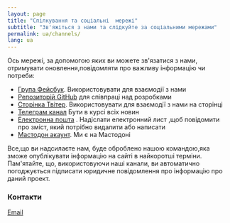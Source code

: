 ```yaml
---
layout: page
title: "Спілкування та соціальні  мережі"
subtitle: "Зв'яжіться з нами та слідкуйте за соціальними мережами"
permalink: ua/channels/
lang: ua
---
```


Ось мережі, за допомогою яких ви можете зв'язатися з нами, отримувати оновлення,повідомляти про важливу інформацію чи потреби:

* [Група Фейсбук](https://www.facebook.com/groups/ukrainehelpit). Використовувати для взаємодії з нами
* [Репозиторій  GitHub](https://github.com/emergenzeHack/ukrainehelp.emergenzehack.info)  для співпраці над розробками
* [Сторінка Твітер](https://twitter.com/UkraineHelpIT). Використовувати для взаємодії з нами на сторінці
* [Телеграм канал](https://t.me/ukrainehelpit)  Бути в курсі всіх новин
* [Електронна пошта](mailto:ukrainehelpit@gmail.com]) . Надіслати електронний лист ,щоб повідомити про зміст, який потрібно видалити або написати
* [Мастодон акаунт](https://mastodon.uno/@UkrainehelpIT). Ми є  на Мастодоні

Все,що ви надсилаєте нам, буде оброблено нашою командою,яка зможе опублікувати інформацію на сайті в найкоротші терміни. Пам'ятайте, що, використовуючи  наші канали, ви автоматично погоджується підписати юридичне повідомлення про інформацію про даний проект.

### Контакти

[Email](mailto:ukrainehelpit@gmail.com)
